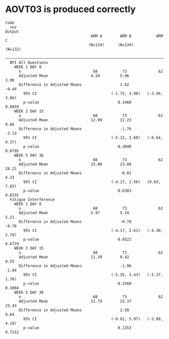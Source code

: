 # AOVT03 is produced correctly

    Code
      res
    Output
                                          ARM A        ARM B           ARM C    
                                         (N=134)      (N=134)         (N=132)   
      ——————————————————————————————————————————————————————————————————————————
      BFI All Questions                                                         
        WEEK 1 DAY 8                                                            
          n                                68           73              62      
          Adjusted Mean                   4.34         5.96            3.90     
          Difference in Adjusted Means                 1.62            -0.44    
            95% CI                                 (-1.75, 4.98)   (-3.94, 3.06)
            p-value                                   0.3460          0.8059    
        WEEK 2 DAY 15                                                           
          n                                68           73              62      
          Adjusted Mean                   12.99        11.23           9.86     
          Difference in Adjusted Means                 -1.76           -3.13    
            95% CI                                 (-5.12, 1.60)   (-6.64, 0.37)
            p-value                                   0.3048          0.0795    
        WEEK 5 DAY 36                                                           
          n                                68           73              62      
          Adjusted Mean                   23.88        23.08           28.21    
          Difference in Adjusted Means                 -0.81           4.33     
            95% CI                                 (-4.17, 2.56)   (0.83, 7.83) 
            p-value                                   0.6383          0.0155    
      Fatigue Interference                                                      
        WEEK 1 DAY 8                                                            
          n                                68           73              62      
          Adjusted Mean                   5.97         5.19            5.21     
          Difference in Adjusted Means                 -0.78           -0.76    
            95% CI                                 (-4.17, 2.61)   (-4.30, 2.78)
            p-value                                   0.6522          0.6729    
        WEEK 2 DAY 15                                                           
          n                                68           73              62      
          Adjusted Mean                   11.39        9.42            9.55     
          Difference in Adjusted Means                 -1.96           -1.84    
            95% CI                                 (-5.35, 1.43)   (-5.37, 1.70)
            p-value                                   0.2560          0.3084    
        WEEK 5 DAY 36                                                           
          n                                68           73              62      
          Adjusted Mean                   22.79        25.37           23.43    
          Difference in Adjusted Means                 2.58            0.64     
            95% CI                                 (-0.81, 5.97)   (-2.89, 4.18)
            p-value                                   0.1353          0.7212    

